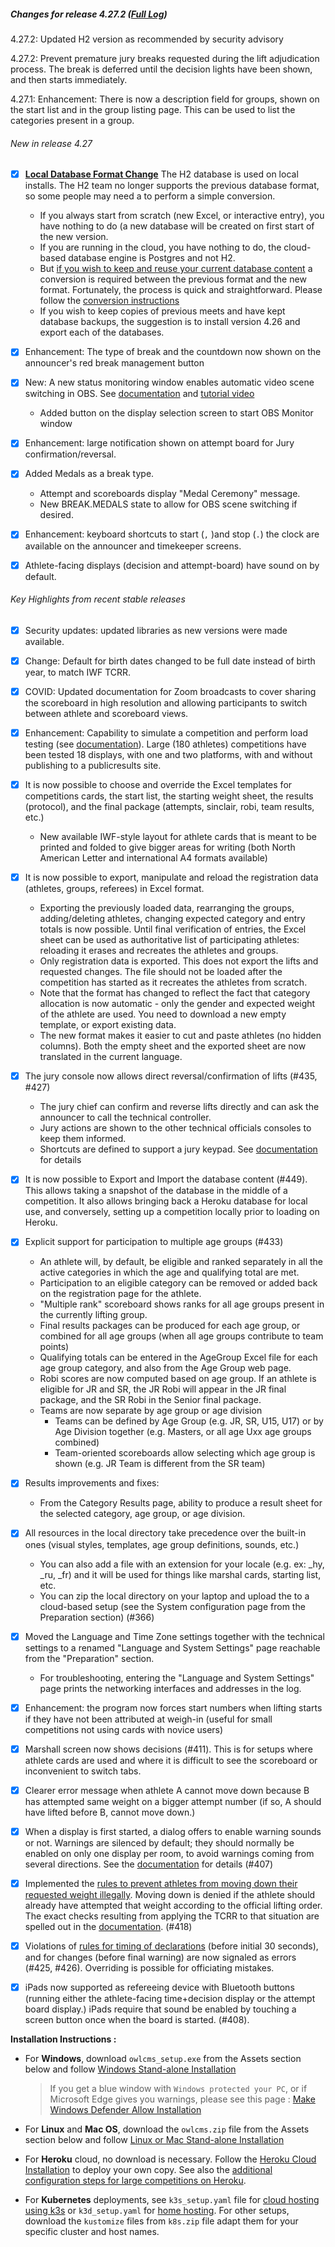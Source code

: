 ##### **Changes for release 4.27.2**  ([Full Log](https://github.com/jflamy/owlcms4/issues?utf8=%E2%9C%93&q=is%3Aclosed+is%3Aissue+project%3Ajflamy%2Fowlcms4%2F1+))

4.27.2: Updated H2 version as recommended by security advisory

4.27.2: Prevent premature jury breaks requested during the lift adjudication process. The break is deferred until the decision lights have been shown, and then starts immediately.

4.27.1: Enhancement: There is now a description field for groups, shown on the start list and in the group listing page.  This can be used to list the categories present in a group.

###### New in release 4.27

- [x] **<u>Local Database Format Change</u>**  The H2 database is used on local installs.  The H2 team no longer supports the previous database format, so some people may need a to perform a simple conversion. 
  - If you always start from scratch (new Excel, or interactive entry), you have nothing to do (a new database will be created on first start of the new version.
  - If you are running in the cloud, you have nothing to do, the cloud-based database engine is Postgres and not H2.
  - But <u>if you wish to keep and reuse your current database content</u> a conversion is required between the previous format and the new format.  Fortunately, the process is quick and straightforward.  Please follow the [conversion instructions](https://owlcms.github.io/owlcms4/#/ImportExport)
  - If you wish to keep copies of previous meets and have kept database backups, the suggestion is to install version 4.26 and export each of the databases.

- [x] Enhancement: The type of break and the countdown now shown on the announcer's red break management button
- [x] New: A new status monitoring window enables automatic video scene switching in OBS.  See [documentation](https://owlcms.github.io/owlcms4/#/OBSSceneSwitching) and [tutorial video](https://user-images.githubusercontent.com/678663/147373848-89b91086-b16d-48c0-8f48-445f6c1ca828.mp4)
  - Added button on the display selection screen to start OBS Monitor window 
- [x] Enhancement: large notification shown on attempt board for Jury confirmation/reversal. 
- [x] Added Medals as a break type. 
  - Attempt and scoreboards display "Medal Ceremony" message. 
  - New BREAK.MEDALS state to allow for OBS scene switching if desired.

- [x] Enhancement: keyboard shortcuts to start (`,` )and stop (`.`) the clock are available on the announcer and timekeeper screens.
- [x] Athlete-facing displays (decision and attempt-board) have sound on by default.

###### Key Highlights from recent stable releases

- [x] Security updates: updated libraries as new versions were made available.
- [x] Change: Default for birth dates changed to be full date instead of birth year, to match IWF TCRR.
- [x] COVID: Updated documentation for Zoom broadcasts to cover sharing the scoreboard in high resolution and allowing participants to switch between athlete and scoreboard views.
- [x] Enhancement: Capability to simulate a competition and perform load testing (see [documentation](https://owlcms.github.io/owlcms4/#/Simulation)). Large (180 athletes) competitions have been tested 18 displays, with one and two platforms, with and without publishing to a publicresults site.

- [x] It is now possible to choose and override the Excel templates for competitions cards, the start list, the starting weight sheet, the results (protocol), and the final package (attempts, sinclair, robi, team results, etc.)
  - New available IWF-style layout for athlete cards that is meant to be printed and folded to give bigger areas for writing (both North American Letter and international A4 formats available)

- [x] It is now possible to export, manipulate and reload the registration data (athletes, groups, referees) in Excel format.  

  - Exporting the previously loaded data, rearranging the groups, adding/deleting athletes, changing expected category and entry totals is now possible. Until final verification of entries, the Excel sheet can be used as authoritative list of participating athletes: reloading it erases and recreates the athletes and groups.
  - Only registration data is exported.  This does not export the lifts and requested changes.  The file should not be loaded after the competition has started as it recreates the athletes from scratch.
  - Note that the format has changed to reflect the fact that category allocation is now automatic - only the gender and expected weight of the athlete are used. You need to download a new empty template, or export existing data. 
  - The new format makes it easier to cut and paste athletes (no hidden columns). Both the empty sheet and the exported sheet are now translated in the current language.
  
- [x] The jury console now allows direct reversal/confirmation of lifts (#435, #427)  
  - The jury chief can confirm and reverse lifts directly and can ask the announcer to call the technical controller.  
  - Jury actions are shown to the other technical officials consoles to keep them informed.
  - Shortcuts are defined to support a jury keypad. See [documentation](https://owlcms.github.io/owlcms4/#/Refereeing#jury-console-keypad) for details
  
- [x] It is now possible to Export and Import the database content (#449).  This allows taking a snapshot of the database in the middle of a competition. It also allows bringing back a Heroku database for local use, and conversely, setting up a competition locally prior to loading on Heroku.

- [x] Explicit support for participation to multiple age groups (#433)

  - An athlete will, by default, be eligible and ranked separately in all the active categories in which the age and qualifying total are met.   
  - Participation to an eligible category can be removed or added back on the registration page for the athlete.
  - "Multiple rank" scoreboard shows ranks for all age groups present in the currently lifting group.
  - Final results packages can be produced for each age group, or combined for all age groups (when all age groups contribute to team points)
  - Qualifying totals can be entered in the AgeGroup Excel file for each age group category, and also from the Age Group web page.
  - Robi scores are now computed based on age group. If an athlete is eligible for JR and SR, the JR Robi will appear in the JR final package, and the SR Robi in the Senior final package.
  - Teams are now separate by age group or age division
    - Teams can be defined by Age Group (e.g. JR, SR, U15, U17) or by Age Division together (e.g. Masters, or all age Uxx age groups combined)
    - Team-oriented scoreboards allow selecting which age group is shown (e.g. JR Team is different from the SR team)

- [x] Results improvements and fixes:
  - From the Category Results page, ability to produce a result sheet for the selected category, age group, or age division.

- [x] All resources in the local directory take precedence over the built-in ones (visual styles, templates, age group definitions, sounds, etc.)
  - You can also add a file with an extension for your locale (e.g. ex: _hy, _ru, _fr) and it will be used for things like marshal cards, starting list, etc.
  - You can zip the local directory on your laptop and upload the to a cloud-based setup (see the System configuration page from the Preparation section) (#366)

- [x] Moved the Language and Time Zone settings together with the technical settings to a renamed "Language and System Settings" page reachable from the "Preparation" section.
  - For troubleshooting, entering the "Language and System Settings" page prints the networking interfaces and addresses in the log.

- [x] Enhancement: the program now forces start numbers when lifting starts if they have not been attributed at weigh-in (useful for small competitions not using cards with novice users)

- [x] Marshall screen now shows decisions (#411). This is for setups where athlete cards are used and where it is difficult to see the scoreboard or inconvenient to switch tabs.

- [x] Clearer error message when athlete A cannot move down because B has attempted same weight on a bigger attempt number (if so, A should have lifted before B, cannot move down.)

- [x] When a display is first started, a dialog offers to enable warning sounds or not.  Warnings are silenced by default; they should normally be enabled on only one display per room, to avoid warnings coming from several directions. See the [documentation](https://owlcms.github.io/owlcms4/#/Displays#display-settings) for details (#407)

- [x] Implemented the <u>rules to prevent athletes from moving down their requested weight illegally</u>.  Moving down is denied if the athlete should already have attempted that weight according to the official lifting order.  The exact checks resulting from applying the TCRR to that situation are spelled out in the [documentation](https://owlcms.github.io/owlcms4/#/Announcing#rules-for-moving-down). (#418)

- [x] Violations of <u>rules for timing of declarations</u> (before initial 30 seconds), and for changes (before final warning) are now signaled as errors (#425, #426). Overriding is possible for officiating mistakes.

- [x] iPads now supported as refereeing device with Bluetooth buttons (running either the athlete-facing time+decision display or the attempt board display.)   iPads require that sound be enabled by touching a screen button once when the board is started. (#408). 


**Installation Instructions :**

  - For **Windows**, download `owlcms_setup.exe` from the Assets section below and follow [Windows Stand-alone Installation](https://owlcms.github.io/owlcms4/#/LocalWindowsSetup)
    
    > If you get a blue window with `Windows protected your PC`, or if Microsoft Edge gives you warnings, please see this page : [Make Windows Defender Allow Installation](https://owlcms.github.io/owlcms4/#/DefenderOff)
    
  - For **Linux** and **Mac OS**, download the `owlcms.zip` file from the Assets section below and follow [Linux or Mac Stand-alone Installation](https://owlcms.github.io/owlcms4/#/LocalLinuxMacSetup)

  - For **Heroku** cloud, no download is necessary. Follow the [Heroku Cloud Installation](https://owlcms.github.io/owlcms4/#/Cloud) to deploy your own copy.  See also the [additional configuration steps for large competitions on Heroku](https://owlcms.github.io/owlcms4/#/HerokuLarge).

  - For **Kubernetes** deployments, see `k3s_setup.yaml` file for [cloud hosting using k3s](https://owlcms.github.io/owlcms4/#/DigitalOcean) or `k3d_setup.yaml` for [home hosting](https://owlcms.github.io/owlcms4/#/k3d).  For other setups, download the `kustomize` files from `k8s.zip` file adapt them for your specific cluster and host names. 
